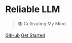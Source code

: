 <!-- _coverpage.md -->

# Reliable LLM

> 📚 Cultivating My Mind.

[GitHub](https://github.com/AmourWaltz/Reliable-LLM/)
[Get Started](/README.md)